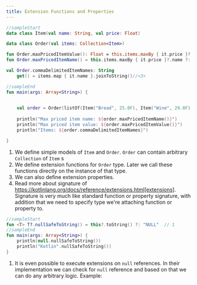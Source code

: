 ```yaml
---
title: Extension Functions and Properties
---
```


<div class="sample" markdown="1">

```kotlin
//sampleStart
data class Item(val name: String, val price: Float)                                   // 1  

data class Order(val items: Collection<Item>)                                         // 2  

fun Order.maxPricedItemValue(): Float = this.items.maxBy { it.price }?.price ?: 0F    // 3  
fun Order.maxPricedItemName() = this.items.maxBy { it.price }?.name ?: "NO_PRODUCTS"  // 4

val Order.commaDelimitedItemNames: String
    get() = items.map { it.name }.joinToString()//<3>

//sampleEnd
fun main(args: Array<String>) {

    
    val order = Order(listOf(Item("Bread", 25.0F), Item("Wine", 29.0F), Item("Water", 12.0F)))
    
    println("Max priced item name: ${order.maxPricedItemName()}")
    println("Max priced item value: ${order.maxPricedItemValue()}")
    println("Items: ${order.commaDelimitedItemNames}")

}
```

</div>

1. We define simple models of `Item` and `Order`. `Order` can contain arbitrary `Collection` of `Item` s
2. We define extension functions for `Order` type. Later we call these functions directly on the instance of that type. 
3. We can also define extension properties.
4. Read more about signature of https://kotlinlang.org/docs/reference/extensions.html[extensions]. Signature
is very much like standard function or property signature, with addition that we need to specify type we're attaching function or property to.


<div class="sample" markdown="1">

```kotlin
//sampleStart
fun <T> T?.nullSafeToString() = this?.toString() ?: "NULL"  // 1
//sampleEnd
fun main(args: Array<String>) {
    println(null.nullSafeToString())
    println("Kotlin".nullSafeToString())
}
```

</div>

1. It is even possible to execute extensions on `null` references. In their implementation we can check for 
   `null` reference and based on that we can do any arbitrary logic. Example:
